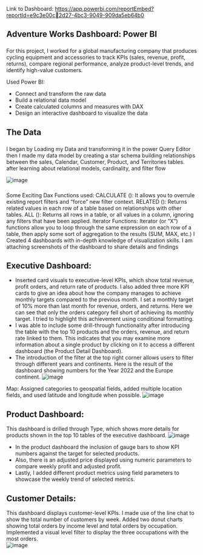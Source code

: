 Link to Dashboard: https://app.powerbi.com/reportEmbed?reportId=e9c3e00c2d27-4bc3-9049-909da5eb64b0
## Adventure Works Dashboard: Power BI
###
For this project, I worked for a global manufacturing company that produces cycling
equipment and accessories to track KPIs (sales, revenue, profit, returns), compare regional 
performance, analyze product-level trends, and identify high-value customers.

Used Power BI: 
- Connect and transform the raw data
- Build a relational data model
- Create calculated columns and measures with DAX
- Design an interactive dashboard to visualize the data
## The Data
###
I began by Loading my Data and transforming it in the power Query Editor then I made my data 
model by creating a star schema building relationships between the sales, Calendar, Customer, 
Product, and Territories tables. after learning about relational models, cardinality, and filter flow

![image](https://github.com/inioluwa279/Adventures-works-using-Power-BI/assets/133115794/2fb4de65-2f46-4a59-830d-69b2e8854732)
###
Some Exciting Dax Functions used:
CALCULATE (): It allows you to overrule existing report filters and “force” new filter context.
RELATED (): Returns related values in each row of a table based on relationships with other tables.
ALL (): Returns all rows in a table, or all values in a column, ignoring any filters that have been applied.
Iterator Functions: Iterator (or “X”) functions allow you to loop through the same expression on each row of a table, then apply some sort of aggregation to the results (SUM, MAX, etc.)
I Created 4 dashboards with in-depth knowledge of visualization skills. I am attaching screenshots of the dashboard to share details and findings

## Executive Dashboard: 
-	Inserted card visuals to executive-level KPIs, which show total revenue, profit orders, and return rate of products. I also added three more KPI cards to give an idea about how the company manages to achieve monthly targets compared to the previous month. I set a monthly target of 10% more than last month for revenue, orders, and returns. Here we can see that only the orders category fell short of achieving its monthly target. I tried to highlight this achievement using conditional formatting. 
- I was able to include some drill-through functionality after introducing the table with the top 10 products and the orders, revenue, and return rate linked to them. This indicates that you may examine more information about a single product by clicking on it to access a different dashboard (the Product Detail Dashboard).
-	The introduction of the filter at the top right corner allows users to filter through different years and continents. Here is the result of the dashboard showing numbers for the Year 2022 and the Europe continent.
![image](https://github.com/inioluwa279/Adventures-works-using-Power-BI/assets/133115794/46b8dc1a-2e0e-48ff-add2-8da9a9c98d41)

Map: Assigned categories to geospatial fields, added multiple location fields, and used latitude and longitude when possible.
![image](https://github.com/inioluwa279/Adventures-works-using-Power-BI/assets/133115794/dbadee30-eeea-4cb3-b2c8-f2be2c241227)

## Product Dashboard: 
This dashboard is drilled through Type, which shows more details for products shown in the top 10 tables of the executive dashboard.
![image](https://github.com/inioluwa279/Adventures-works-using-Power-BI/assets/133115794/6281e3ef-6fed-4460-996f-3599b865d1f6)
-	In the product dashboard the inclusion of gauge bars to show KPI numbers against the target for selected products.
-	Also, there is an adjusted price displayed using numeric parameters to compare weekly profit and adjusted profit.
-	Lastly, I added different product metrics using field parameters to showcase the weekly trend of selected metrics.
	
## Customer Details: 
This dashboard displays customer-level KPIs. I made use of the line chat to show the total number of customers by week. Added two donut charts showing total orders by income level and total orders by occupation. Implemented a visual level filter to display the three occupations with the most orders.  
![image](https://github.com/inioluwa279/Adventures-works-using-Power-BI/assets/133115794/5ba96103-2596-4e7a-b4ae-847a8edfe8ed)
